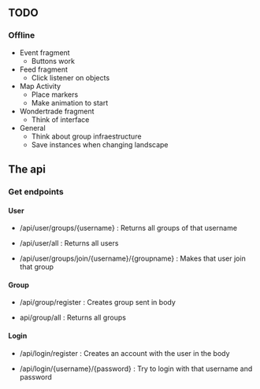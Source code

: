 ## TODO

### Offline
* Event fragment
    * Buttons work
* Feed fragment
    * Click listener on objects
* Map Activity
    * Place markers
    * Make animation to start
* Wondertrade fragment
    * Think of interface
* General
    * Think about group infraestructure
    * Save instances when changing landscape


## The api

### Get endpoints

#### User

* /api/user/groups/{username} : Returns all groups of that username

* /api/user/all : Returns all users

* /api/user/groups/join/{username}/{groupname} : Makes that user join that group

#### Group

* /api/group/register : Creates group sent in body

* api/group/all : Returns all groups

#### Login

* /api/login/register : Creates an account with the user in the body

* /api/login/{username}/{password} : Try to login with that username and password